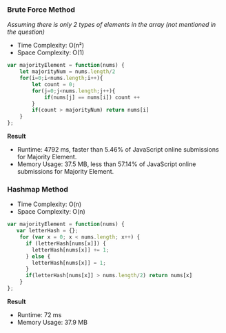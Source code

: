 ### Brute Force Method
_Assuming there is only 2 types of elements in the array (not mentioned in the question)_
- Time Complexity: O(n²)
- Space Complexity: O(1)

```javascript
var majorityElement = function(nums) {
    let majorityNum = nums.length/2
    for(i=0;i<nums.length;i++){
        let count = 0;
        for(j=0;j<nums.length;j++){
            if(nums[j] == nums[i]) count ++
        }
        if(count > majorityNum) return nums[i]
    }
};
```

__Result__
- Runtime: 4792 ms, faster than 5.46% of JavaScript online submissions for Majority Element.
- Memory Usage: 37.5 MB, less than 57.14% of JavaScript online submissions for Majority Element.

### Hashmap Method
- Time Complexity: O(n)
- Space Complexity: O(n)

```javascript
var majorityElement = function(nums) {
   var letterHash = {};
    for (var x = 0; x < nums.length; x++) {
      if (letterHash[nums[x]]) {
        letterHash[nums[x]] += 1;
      } else {
        letterHash[nums[x]] = 1; 
      }
      if(letterHash[nums[x]] > nums.length/2) return nums[x]
    }
};
```

__Result__
- Runtime: 72 ms
- Memory Usage: 37.9 MB